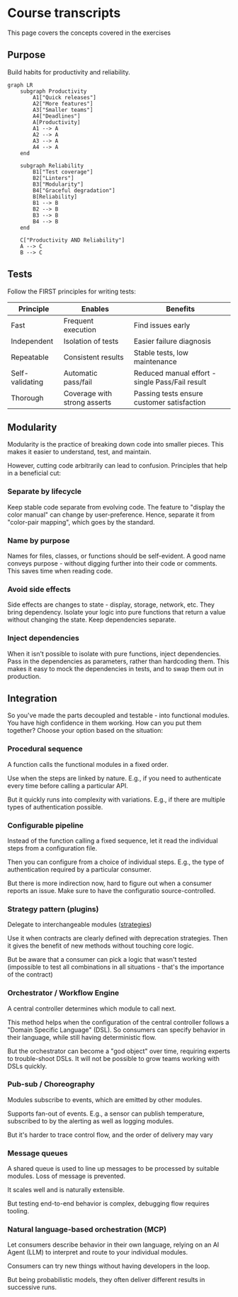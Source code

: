 # Course transcripts

This page covers the concepts covered in the exercises

## Purpose

Build habits for productivity and reliability.

```mermaid
graph LR
    subgraph Productivity
        A1["Quick releases"]
        A2["More features"]
        A3["Smaller teams"]
        A4["Deadlines"]
        A[Productivity]
        A1 --> A
        A2 --> A
        A3 --> A
        A4 --> A
    end

    subgraph Reliability
        B1["Test coverage"]
        B2["Linters"]
        B3["Modularity"]
        B4["Graceful degradation"]
        B[Reliability]
        B1 --> B
        B2 --> B
        B3 --> B
        B4 --> B
    end

    C["Productivity AND Reliability"]
    A --> C
    B --> C
```

## Tests

Follow the FIRST principles for writing tests:

| Principle | Enables | Benefits |
|-----------|---------|----------|
| Fast      | Frequent execution | Find issues early |
| Independent| Isolation of tests | Easier failure diagnosis |
| Repeatable | Consistent results | Stable tests, low maintenance |
| Self-validating| Automatic pass/fail | Reduced manual effort - single Pass/Fail result |
| Thorough   | Coverage with strong asserts | Passing tests ensure customer satisfaction |

## Modularity

Modularity is the practice of breaking down code into smaller pieces. This makes it easier to understand, test, and maintain. 

However, cutting code arbitrarily can lead to confusion. Principles that help in a beneficial cut:

### Separate by lifecycle

Keep stable code separate from evolving code.
The feature to "display the color manual" can change by user-preference.
Hence, separate it from "color-pair mapping", which goes by the standard.

### Name by purpose

Names for files, classes, or functions should be self-evident.
A good name conveys purpose - without digging further into their code or comments.
This saves time when reading code.

### Avoid side effects

Side effects are changes to state - display, storage, network, etc.
They bring dependency. Isolate your logic into pure functions that return a value without changing the state.
Keep dependencies separate.

### Inject dependencies

When it isn't possible to isolate with pure functions, inject dependencies.
Pass in the dependencies as parameters, rather than hardcoding them.
This makes it easy to mock the dependencies in tests, and to swap them out in production.

## Integration

So you've made the parts decoupled and testable - into functional modules. You have high confidence in them working.
How can you put them together? Choose your option based on the situation:

### Procedural sequence

A function calls the functional modules in a fixed order.

Use when the steps are linked by nature. E.g., if you need to authenticate every time before calling a particular API.

But it quickly runs into complexity with variations. E.g., if there are multiple types of authentication possible.

### Configurable pipeline

Instead of the function calling a fixed sequence, let it read the individual steps from a configuration file.

Then you can configure from a choice of individual steps. E.g., the type of authentication required by a particular consumer.

But there is more indirection now, hard to figure out when a consumer reports an issue. Make sure to have the configuratio source-controlled.

### Strategy pattern (plugins)

Delegate to interchangeable modules ([strategies](https://refactoring.guru/design-patterns/strategy))

Use it when contracts are clearly defined with deprecation strategies. Then it gives the benefit of new methods without touching core logic.

But be aware that a consumer can pick a logic that wasn't tested (impossible to test all combinations in all situations - that's the importance of the contract)

### Orchestrator / Workflow Engine

A central controller determines which module to call next.

This method helps when the configuration of the central controller follows a "Domain Specific Language" (DSL). So consumers can specify behavior in their language, while still having deterministic flow.

But the orchestrator can become a "god object" over time, requiring experts to trouble-shoot DSLs. It will not be possible to grow teams working with DSLs quickly.

### Pub-sub / Choreography

Modules subscribe to events, which are emitted by other modules.

Supports fan-out of events. E.g., a sensor can publish temperature, subscribed to by the alerting as well as logging modules.

But it's harder to trace control flow, and the order of delivery may vary

### Message queues

A shared queue is used to line up messages to be processed by suitable modules. Loss of message is prevented.

It scales well and is naturally extensible.

But testing end-to-end behavior is complex, debugging flow requires tooling.

### Natural language-based orchestration (MCP)

Let consumers describe behavior in their own language, relying on an AI Agent (LLM) to interpret and route to your individual modules.

Consumers can try new things without having developers in the loop.

But being probabilistic models, they often deliver different results in successive runs.

